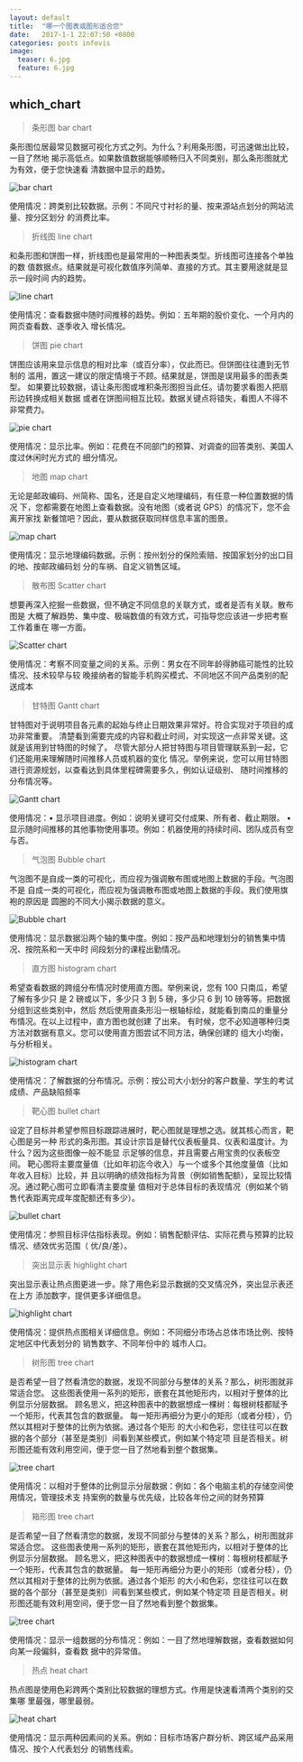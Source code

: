 ```yaml
---
layout: default
title:  "哪一个图表或图形适合您"
date:   2017-1-1 22:07:50 +0800
categories: posts infovis
image:
  teaser: 6.jpg
  feature: 6.jpg
---
```

## which_chart

>  条形图 bar chart

条形图位居最常见数据可视化方式之列。为什么？利用条形图，可迅速做出比较，一目了然地
揭示高低点。如果数值数据能够顺畅归入不同类别，那么条形图就尤为有效，便于您快速看
清数据中显示的趋势。

![bar chart](https://timgsa.baidu.com/timg?image&quality=80&size=b9999_10000&sec=1514630057735&di=e9d5248444ea7c40adc98d606a216ef8&imgtype=0&src=http%3A%2F%2Fp1.qhmsg.com%2Ft019816d93c82d232c0.png)

使用情况：跨类别比较数据。示例：不同尺寸衬衫的量、按来源站点划分的网站流量、按分区划分
的消费比率。

> 折线图 line chart

和条形图和饼图一样，折线图也是最常用的一种图表类型。折线图可连接各个单独的数
值数据点。结果就是可视化数值序列简单、直接的方式。其主要用途就是显示一段时间
内的趋势。

![line chart](https://timgsa.baidu.com/timg?image&quality=80&size=b9999_10000&sec=1514630218843&di=694c5162ff432c6fb3e6f6c6837591d4&imgtype=0&src=http%3A%2F%2Fa0.att.hudong.com%2F26%2F41%2F01300542996423142079416842704.png)

使用情况：查看数据中随时间推移的趋势。例如：五年期的股价变化、一个月内的网页查看数、逐季收入
增长情况。

> 饼图  pie chart

饼图应该用来显示信息的相对比率（或百分率），仅此而已。但饼图往往遭到无节制的
滥用，置这一建议的限定情境于不顾。结果就是，饼图是误用最多的图表类型。
如果要比较数据，请让条形图或堆积条形图担当此任。请勿要求看图人把扇形边转换成相关数据
或者在饼图间相互比较。数据关键点将错失，看图人不得不非常费力。 

![pie chart](https://timgsa.baidu.com/timg?image&quality=80&size=b9999_10000&sec=1514630461769&di=66eb6680c6e597e079b8f663acad9cf3&imgtype=0&src=http%3A%2F%2Fs10.sinaimg.cn%2Fmiddle%2F674efa23ga3d67ee6e119%26690%26690)

使用情况：显示比率。例如：花费在不同部门的预算、对调查的回答类别、美国人度过休闲时光方式的
细分情况。

> 地图  map chart

无论是邮政编码、州简称、国名，还是自定义地理编码，有任意一种位置数据的情况
下，您都需要在地图上查看数据。没有地图（或者说 GPS）的情况下，您不会离开家找
新餐馆吧？因此，要从数据获取同样信息丰富的图景。

![map chart](https://timgsa.baidu.com/timg?image&quality=80&size=b9999_10000&sec=1514630584960&di=44e9315d129c3e3b269cb5e3bdf2cfd8&imgtype=0&src=http%3A%2F%2F5b0988e595225.cdn.sohucs.com%2Fimages%2F20170924%2F02887973b31d4c228b20fc304d496c5c.jpeg)

使用情况：显示地理编码数据。示例：按州划分的保险索赔、按国家划分的出口目的地、按邮政编码划
分的车祸、自定义销售区域。

> 散布图  Scatter chart

想要再深入挖掘一些数据，但不确定不同信息的关联方式，或者是否有关联。散布图是
大概了解趋势、集中度、极端数值的有效方式，可指导您应该进一步把考察工作着重在
哪一方面。 

![Scatter chart](http://down.gztaiyou.com/images/20129279.jpg)

使用情况：考察不同变量之间的关系。示例：男女在不同年龄得肺癌可能性的比较情况、技术较早与较
晚接纳者的智能手机购买模式、不同地区不同产品类别的配送成本

> 甘特图   Gantt chart

甘特图对于说明项目各元素的起始与终止日期效果非常好。符合实现对于项目的成功非常重要。
清楚看到需要完成的内容和截止时间，对实现这一点非常关键。这就是该用到甘特图的时候了。
尽管大部分人把甘特图与项目管理联系到一起，它们还能用来理解随时间推移人员或机器的变化
情况。举例来说，您可以用甘特图进行资源规划，以查看达到具体里程碑需要多久，例如认证级别、
随时间推移的分布情况等。

![Gantt chart](https://timgsa.baidu.com/timg?image&quality=80&size=b9999_10000&sec=1514631130940&di=ca74009d520ba12407b9670512238bbe&imgtype=0&src=http%3A%2F%2Fxqimg.b0.upaiyun.com%2F13ef4491435f13fd3900d2ea.png)

使用情况：• 显示项目进度。例如：说明关键可交付成果、所有者、截止期限。
• 显示随时间推移的其他事物使用事项。例如：机器使用的持续时间、团队成员有空与否。

> 气泡图  Bubble chart

气泡图不是自成一类的可视化，而应视为强调散布图或地图上数据的手段。气泡图不是
自成一类的可视化，而应视为强调散布图或地图上数据的手段。我们使用旗袍的原因是
圆圈的不同大小揭示数据的意义。 

![Bubble chart](https://ss3.bdstatic.com/70cFv8Sh_Q1YnxGkpoWK1HF6hhy/it/u=4072813710,1271071429&fm=27&gp=0.jpg)

使用情况：显示数据沿两个轴的集中度。例如：按产品和地理划分的销售集中情况、按院系和一天中时
间段划分的课程出勤情况。  

> 直方图  histogram chart

希望查看数据的跨组分布情况时使用直方图。举例来说，您有 100 只南瓜，希望了解有多少只
是 2 磅或以下，多少只 3 到 5 磅，多少只 6 到 10 磅等等。把数据分组到这些类别中，然后
然后使用直条形沿一根轴标绘，就能看到南瓜的重量分布情况。在以上过程中，直方图也就创建
了出来。
有时候，您不必知道哪种归类方法对数据有意义。您可以使用直方图尝试不同方法，确保创建的
组大小均衡，与分析相关。  

![histogram chart](https://timgsa.baidu.com/timg?image&quality=80&size=b9999_10000&sec=1514631524528&di=0bf15dae9ef360dba1f12e6a30dcdbc8&imgtype=0&src=http%3A%2F%2Fimage.codes51.com%2FArticle%2Fimage%2F20160820%2F20160820000231_2513.png)

使用情况：了解数据的分布情况。示例：按公司大小划分的客户数量、学生的考试成绩、产品缺陷频率 

> 靶心图  bullet chart

设定了目标并希望参照目标跟踪进展时，靶心图就是理想之选。就其核心而言，靶心图是另一种
形式的条形图。其设计宗旨是替代仪表板量具、仪表和温度计。为什么？因为这些图像一般不能显
示足够的信息，并且需要占用宝贵的仪表板空间。
靶心图将主要度量值（比如年初迄今收入）与一个或多个其他度量值（比如年收入目标）比较，并
且以明确的绩效指标为背景（例如销售配额），呈现比较情况。通过靶心图可立即看清主要度量
值相对于总体目标的表现情况（例如某个销售代表距离完成年度配额还有多少）。 

![bullet chart](https://ss0.bdstatic.com/70cFuHSh_Q1YnxGkpoWK1HF6hhy/it/u=972251851,1798497765&fm=27&gp=0.jpg)

使用情况：参照目标评估指标表现。例如：销售配额评估、实际花费与预算的比较情况、绩效优劣范围（
优/良/差）。

> 突出显示表  highlight chart

突出显示表让热点图更进一步。除了用色彩显示数据的交叉情况外，突出显示表还在上方
添加数字，提供更多详细信息。 

![highlight chart](http://www.mianfeiwendang.com/pic/c0639e41319709c0ac67ae12/94-810-jpg_6-1080-0-0-1080.jpg)

使用情况：提供热点图相关详细信息。例如：不同细分市场占总体市场比例、按特定地区中代表划分的
销售数字、不同年份中的 城市人口。 

> 树形图  tree chart

是否希望一目了然看清您的数据，发现不同部分与整体的关系？那么，树形图就非常适合您。
这些图表使用一系列的矩形，嵌套在其他矩形内，以相对于整体的比例显示分层数据。
顾名思义，把这种图表中的数据想成一棵树：每根树枝都赋予一个矩形，代表其包含的数据量。
每一矩形再细分为更小的矩形（或者分枝），仍然以其相对于整体的比例为依据。通过各个矩形
的大小和色彩，您往往可以在数据的各个部分（甚至是类别）间看到某些模式，例如某个特定项
目是否相关。树形图还能有效利用空间，便于您一目了然地看到整个数据集。

![tree chart](http://www.cbdio.com/image/attachement/jpg/site2/20151223/3417eb9bbd9017e44c4235.jpg)

使用情况：以相对于整体的比例显示分层数据：例如：各个电脑主机的存储空间使用情况，管理技术支
持案例的数量与优先级，比较各年份之间的财务预算

> 箱形图  tree chart

是否希望一目了然看清您的数据，发现不同部分与整体的关系？那么，树形图就非常适合您。
这些图表使用一系列的矩形，嵌套在其他矩形内，以相对于整体的比例显示分层数据。
顾名思义，把这种图表中的数据想成一棵树：每根树枝都赋予一个矩形，代表其包含的数据量。
每一矩形再细分为更小的矩形（或者分枝），仍然以其相对于整体的比例为依据。通过各个矩形
的大小和色彩，您往往可以在数据的各个部分（甚至是类别）间看到某些模式，例如某个特定项
目是否相关。树形图还能有效利用空间，便于您一目了然地看到整个数据集。

![tree chart](http://www.cbdio.com/image/attachement/jpg/site2/20151223/3417eb9bbd9017e44c4c36.jpg)

使用情况：显示一组数据的分布情况：例如：一目了然地理解数据，查看数据如何向某一段偏斜，查看数
据中的异常值。

> 热点  heat chart

热点图是使用色彩跨两个类别比较数据的理想方式。作用是快速看清两个类别的交集哪
里最强，哪里最弱。

![heat chart]()

使用情况：显示两种因素间的关系。例如：目标市场客户群分析、跨区域产品采用情况、按个人代表划分
的销售线索。